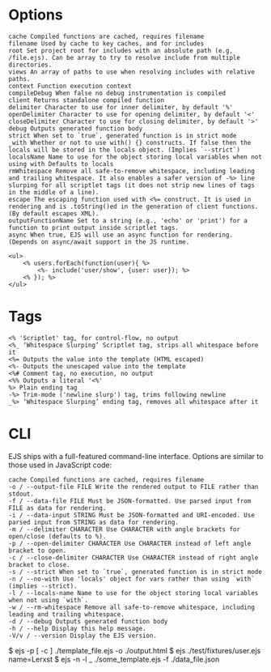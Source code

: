 <!-- https://ejs.co/ -->

# Options

    cache Compiled functions are cached, requires filename
    filename Used by cache to key caches, and for includes
    root Set project root for includes with an absolute path (e.g, /file.ejs). Can be array to try to resolve include from multiple directories.
    views An array of paths to use when resolving includes with relative paths.
    context Function execution context
    compileDebug When false no debug instrumentation is compiled
    client Returns standalone compiled function
    delimiter Character to use for inner delimiter, by default '%'
    openDelimiter Character to use for opening delimiter, by default '<'
    closeDelimiter Character to use for closing delimiter, by default '>'
    debug Outputs generated function body
    strict When set to `true`, generated function is in strict mode
    _with Whether or not to use with() {} constructs. If false then the locals will be stored in the locals object. (Implies `--strict`)
    localsName Name to use for the object storing local variables when not using with Defaults to locals
    rmWhitespace Remove all safe-to-remove whitespace, including leading and trailing whitespace. It also enables a safer version of -%> line slurping for all scriptlet tags (it does not strip new lines of tags in the middle of a line).
    escape The escaping function used with <%= construct. It is used in rendering and is .toString()ed in the generation of client functions. (By default escapes XML).
    outputFunctionName Set to a string (e.g., 'echo' or 'print') for a function to print output inside scriptlet tags.
    async When true, EJS will use an async function for rendering. (Depends on async/await support in the JS runtime.

    <ul>
        <% users.forEach(function(user){ %>
            <%- include('user/show', {user: user}); %>
        <% }); %>
    </ul>

# Tags

    <% 'Scriptlet' tag, for control-flow, no output
    <%_ ‘Whitespace Slurping’ Scriptlet tag, strips all whitespace before it
    <%= Outputs the value into the template (HTML escaped)
    <%- Outputs the unescaped value into the template
    <%# Comment tag, no execution, no output
    <%% Outputs a literal '<%'
    %> Plain ending tag
    -%> Trim-mode ('newline slurp') tag, trims following newline
    _%> ‘Whitespace Slurping’ ending tag, removes all whitespace after it

# CLI

EJS ships with a full-featured command-line interface. Options are similar to those used in JavaScript code:

    cache Compiled functions are cached, requires filename
    -o / --output-file FILE Write the rendered output to FILE rather than stdout.
    -f / --data-file FILE Must be JSON-formatted. Use parsed input from FILE as data for rendering.
    -i / --data-input STRING Must be JSON-formatted and URI-encoded. Use parsed input from STRING as data for rendering.
    -m / --delimiter CHARACTER Use CHARACTER with angle brackets for open/close (defaults to %).
    -p / --open-delimiter CHARACTER Use CHARACTER instead of left angle bracket to open.
    -c / --close-delimiter CHARACTER Use CHARACTER instead of right angle bracket to close.
    -s / --strict When set to `true`, generated function is in strict mode
    -n / --no-with Use 'locals' object for vars rather than using `with` (implies --strict).
    -l / --locals-name Name to use for the object storing local variables when not using `with`.
    -w / --rm-whitespace Remove all safe-to-remove whitespace, including leading and trailing whitespace.
    -d / --debug Outputs generated function body
    -h / --help Display this help message.
    -V/v / --version Display the EJS version.

$ ejs -p [ -c ] ./template_file.ejs -o ./output.html
$ ejs ./test/fixtures/user.ejs name=Lerxst
$ ejs -n -l _ ./some_template.ejs -f ./data_file.json

